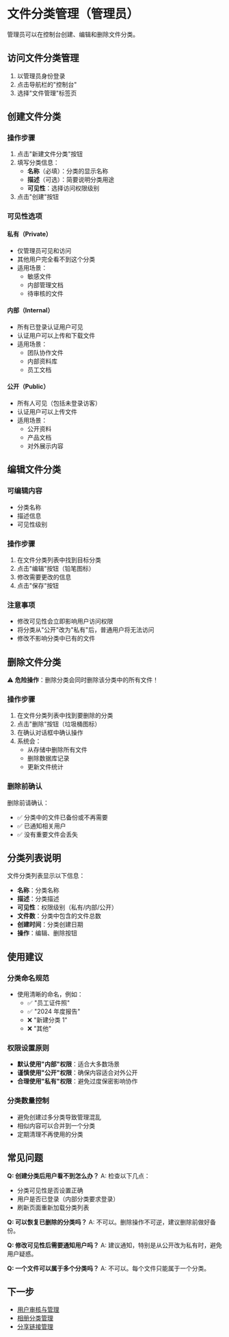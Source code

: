 # 文件分类管理（管理员）

管理员可以在控制台创建、编辑和删除文件分类。

## 访问文件分类管理

1. 以管理员身份登录
2. 点击导航栏的"控制台"
3. 选择"文件管理"标签页

## 创建文件分类

### 操作步骤

1. 点击"新建文件分类"按钮
2. 填写分类信息：
   - **名称**（必填）：分类的显示名称
   - **描述**（可选）：简要说明分类用途
   - **可见性**：选择访问权限级别
3. 点击"创建"按钮

### 可见性选项

#### 私有（Private）

- 仅管理员可见和访问
- 其他用户完全看不到这个分类
- 适用场景：
  - 敏感文件
  - 内部管理文档
  - 待审核的文件

#### 内部（Internal）

- 所有已登录认证用户可见
- 认证用户可以上传和下载文件
- 适用场景：
  - 团队协作文件
  - 内部资料库
  - 员工文档

#### 公开（Public）

- 所有人可见（包括未登录访客）
- 认证用户可以上传文件
- 适用场景：
  - 公开资料
  - 产品文档
  - 对外展示内容

## 编辑文件分类

### 可编辑内容

- 分类名称
- 描述信息
- 可见性级别

### 操作步骤

1. 在文件分类列表中找到目标分类
2. 点击"编辑"按钮（铅笔图标）
3. 修改需要更改的信息
4. 点击"保存"按钮

### 注意事项

- 修改可见性会立即影响用户访问权限
- 将分类从"公开"改为"私有"后，普通用户将无法访问
- 修改不影响分类中已有的文件

## 删除文件分类

⚠️ **危险操作**：删除分类会同时删除该分类中的所有文件！

### 操作步骤

1. 在文件分类列表中找到要删除的分类
2. 点击"删除"按钮（垃圾桶图标）
3. 在确认对话框中确认操作
4. 系统会：
   - 从存储中删除所有文件
   - 删除数据库记录
   - 更新文件统计

### 删除前确认

删除前请确认：

- ✅ 分类中的文件已备份或不再需要
- ✅ 已通知相关用户
- ✅ 没有重要文件会丢失

## 分类列表说明

文件分类列表显示以下信息：

- **名称**：分类名称
- **描述**：分类描述
- **可见性**：权限级别（私有/内部/公开）
- **文件数**：分类中包含的文件总数
- **创建时间**：分类创建日期
- **操作**：编辑、删除按钮

## 使用建议

### 分类命名规范

- 使用清晰的命名，例如：
  - ✅ "员工证件照"
  - ✅ "2024 年度报告"
  - ❌ "新建分类 1"
  - ❌ "其他"

### 权限设置原则

- **默认使用"内部"权限**：适合大多数场景
- **谨慎使用"公开"权限**：确保内容适合对外公开
- **合理使用"私有"权限**：避免过度保密影响协作

### 分类数量控制

- 避免创建过多分类导致管理混乱
- 相似内容可以合并到一个分类
- 定期清理不再使用的分类

## 常见问题

**Q: 创建分类后用户看不到怎么办？**
A: 检查以下几点：

- 分类可见性是否设置正确
- 用户是否已登录（内部分类要求登录）
- 刷新页面重新加载分类列表

**Q: 可以恢复已删除的分类吗？**
A: 不可以。删除操作不可逆，建议删除前做好备份。

**Q: 修改可见性后需要通知用户吗？**
A: 建议通知，特别是从公开改为私有时，避免用户疑惑。

**Q: 一个文件可以属于多个分类吗？**
A: 不可以。每个文件只能属于一个分类。

## 下一步

- [用户审核与管理](./user-management.md)
- [相册分类管理](./album-categories.md)
- [分享链接管理](./share-links.md)
